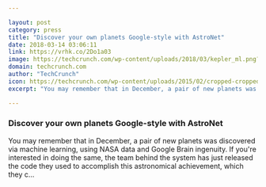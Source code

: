 ```yaml
---

layout: post
category: press
title: "Discover your own planets Google-style with AstroNet"
date: 2018-03-14 03:06:11
link: https://vrhk.co/2Do1a03
image: https://techcrunch.com/wp-content/uploads/2018/03/kepler_ml.png?w=755
domain: techcrunch.com
author: "TechCrunch"
icon: https://techcrunch.com/wp-content/uploads/2015/02/cropped-cropped-favicon-gradient.png?w=180
excerpt: "You may remember that in December, a pair of new planets was discovered via machine learning, using NASA data and Google Brain ingenuity. If you're interested in doing the same, the team behind the system has just released the code they used to accomplish this astronomical achievement, which they c…"

---
```


### Discover your own planets Google-style with AstroNet

You may remember that in December, a pair of new planets was discovered via machine learning, using NASA data and Google Brain ingenuity. If you're interested in doing the same, the team behind the system has just released the code they used to accomplish this astronomical achievement, which they c…